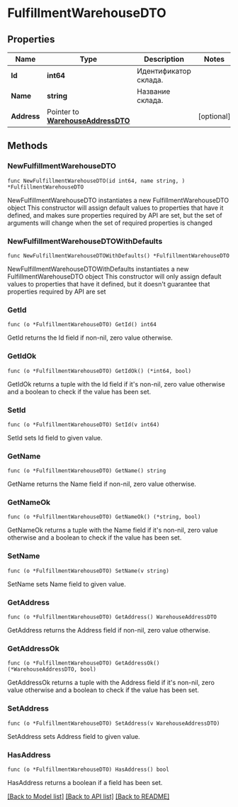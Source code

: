 # FulfillmentWarehouseDTO

## Properties

Name | Type | Description | Notes
------------ | ------------- | ------------- | -------------
**Id** | **int64** | Идентификатор склада. | 
**Name** | **string** | Название склада. | 
**Address** | Pointer to [**WarehouseAddressDTO**](WarehouseAddressDTO.md) |  | [optional] 

## Methods

### NewFulfillmentWarehouseDTO

`func NewFulfillmentWarehouseDTO(id int64, name string, ) *FulfillmentWarehouseDTO`

NewFulfillmentWarehouseDTO instantiates a new FulfillmentWarehouseDTO object
This constructor will assign default values to properties that have it defined,
and makes sure properties required by API are set, but the set of arguments
will change when the set of required properties is changed

### NewFulfillmentWarehouseDTOWithDefaults

`func NewFulfillmentWarehouseDTOWithDefaults() *FulfillmentWarehouseDTO`

NewFulfillmentWarehouseDTOWithDefaults instantiates a new FulfillmentWarehouseDTO object
This constructor will only assign default values to properties that have it defined,
but it doesn't guarantee that properties required by API are set

### GetId

`func (o *FulfillmentWarehouseDTO) GetId() int64`

GetId returns the Id field if non-nil, zero value otherwise.

### GetIdOk

`func (o *FulfillmentWarehouseDTO) GetIdOk() (*int64, bool)`

GetIdOk returns a tuple with the Id field if it's non-nil, zero value otherwise
and a boolean to check if the value has been set.

### SetId

`func (o *FulfillmentWarehouseDTO) SetId(v int64)`

SetId sets Id field to given value.


### GetName

`func (o *FulfillmentWarehouseDTO) GetName() string`

GetName returns the Name field if non-nil, zero value otherwise.

### GetNameOk

`func (o *FulfillmentWarehouseDTO) GetNameOk() (*string, bool)`

GetNameOk returns a tuple with the Name field if it's non-nil, zero value otherwise
and a boolean to check if the value has been set.

### SetName

`func (o *FulfillmentWarehouseDTO) SetName(v string)`

SetName sets Name field to given value.


### GetAddress

`func (o *FulfillmentWarehouseDTO) GetAddress() WarehouseAddressDTO`

GetAddress returns the Address field if non-nil, zero value otherwise.

### GetAddressOk

`func (o *FulfillmentWarehouseDTO) GetAddressOk() (*WarehouseAddressDTO, bool)`

GetAddressOk returns a tuple with the Address field if it's non-nil, zero value otherwise
and a boolean to check if the value has been set.

### SetAddress

`func (o *FulfillmentWarehouseDTO) SetAddress(v WarehouseAddressDTO)`

SetAddress sets Address field to given value.

### HasAddress

`func (o *FulfillmentWarehouseDTO) HasAddress() bool`

HasAddress returns a boolean if a field has been set.


[[Back to Model list]](../README.md#documentation-for-models) [[Back to API list]](../README.md#documentation-for-api-endpoints) [[Back to README]](../README.md)


